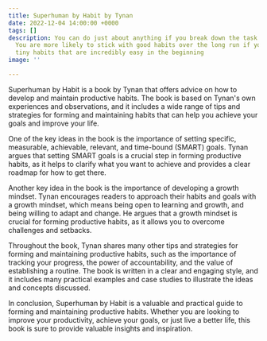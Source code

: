 ```yaml
---
title: Superhuman by Habit by Tynan
date: 2022-12-04 14:00:00 +0000
tags: []
description: You can do just about anything if you break down the task into habits.
  You are more likely to stick with good habits over the long run if you start with
  tiny habits that are incredibly easy in the beginning
image: ''

---
```

Superhuman by Habit is a book by Tynan that offers advice on how to develop and maintain productive habits. The book is based on Tynan's own experiences and observations, and it includes a wide range of tips and strategies for forming and maintaining habits that can help you achieve your goals and improve your life.

One of the key ideas in the book is the importance of setting specific, measurable, achievable, relevant, and time-bound (SMART) goals. Tynan argues that setting SMART goals is a crucial step in forming productive habits, as it helps to clarify what you want to achieve and provides a clear roadmap for how to get there.

Another key idea in the book is the importance of developing a growth mindset. Tynan encourages readers to approach their habits and goals with a growth mindset, which means being open to learning and growth, and being willing to adapt and change. He argues that a growth mindset is crucial for forming productive habits, as it allows you to overcome challenges and setbacks.

Throughout the book, Tynan shares many other tips and strategies for forming and maintaining productive habits, such as the importance of tracking your progress, the power of accountability, and the value of establishing a routine. The book is written in a clear and engaging style, and it includes many practical examples and case studies to illustrate the ideas and concepts discussed.

In conclusion, Superhuman by Habit is a valuable and practical guide to forming and maintaining productive habits. Whether you are looking to improve your productivity, achieve your goals, or just live a better life, this book is sure to provide valuable insights and inspiration.